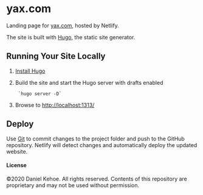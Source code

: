 # yax.com

Landing page for [yax.com](https://www.yax.com/), hosted by Netlify.

The site is built with [Hugo](https://gohugo.io/), the static site generator.

## Running Your Site Locally

1. [Install Hugo](https://gohugo.io/getting-started/quick-start/#step-1-install-hugo)

1. Build the site and start the Hugo server with drafts enabled

        `hugo server -D`

1. Browse to [http://localhost:1313/](http://localhost:1313/)

## Deploy

Use [Git](https://guides.github.com/introduction/git-handbook/) to commit changes to the project folder and push to the GitHub repository. Netlify will detect changes and automatically deploy the updated website.

#### License

©2020 Daniel Kehoe. All rights reserved. Contents of this repository are proprietary and may not be used without permission.
